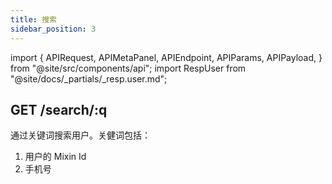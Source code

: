 ```yaml
---
title: 搜索
sidebar_position: 3
---
```


import {
  APIRequest,
  APIMetaPanel,
  APIEndpoint,
  APIParams,
  APIPayload,
} from "@site/src/components/api";
import RespUser from "@site/docs/_partials/_resp.user.md";

## GET /search/:q

通过关键词搜索用户。关健词包括：

1. 用户的 Mixin Id  
1. 手机号


<APIEndpoint url="/search/:q" />

<APIMetaPanel
  scope="PROFILE:READ"
  limitation="为了避免恶意的抓取行为，该 API 会有访问限制，如果返回了 429 错误，需要过 12 小时，再次访问。"
/>

<APIParams p-q="用户的 Mixin ID 或者手机号" p-q-required={true} />

<APIRequest title="Search User by $KEYWORD" url="/search/$KEYWORD" />

<RespUser />

